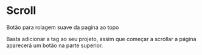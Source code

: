 # Scroll
Botão para rolagem suave da pagina ao topo

Basta adicionar a tag <script src="scroll.js"></script> ao seu projeto, assim que começar a scrollar a página aparecerá um botão na parte superior.
